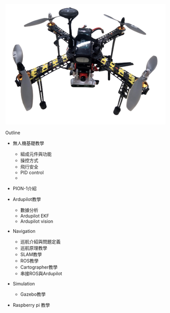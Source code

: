 ![PION-1](./pic_UAV/PION-1.png)



Outline

- 無人機基礎教學
  - 組成元件與功能
  - 操控方式
  - 飛行安全
  - PID control
  - 
- PION-1介紹
- Ardupilot教學
  - 數據分析
  - Ardupilot EKF
  - Ardupilot vision
- Navigation
  - 巡航介紹與問題定義
  - 巡航原理教學
  - SLAM教學
  - ROS教學
  - Cartographer教學
  - 串接ROS與Ardupilot
- Simulation
  - Gazebo教學

- Raspberry pi 教學